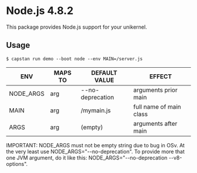 # Node.js 4.8.2
This package provides Node.js support for your unikernel.

## Usage
```
$ capstan run demo --boot node --env MAIN=/server.js
```
| ENV       |  MAPS TO     | DEFAULT VALUE    | EFFECT
|-----------|--------------|------------------|--------
| NODE_ARGS | arg          | --no-deprecation | arguments prior main
| MAIN      | arg          | /mymain.js       | full name of main class
| ARGS      | arg          | (empty)          | arguments after main

IMPORTANT: NODE_ARGS must not be empty string due to bug in OSv. At the very least use NODE_ARGS="--no-deprecation".
To provide more that one JVM argument, do it like this: NODE_ARGS="--no-deprecation --v8-options".
